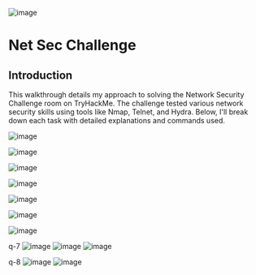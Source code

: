 ![image](https://github.com/user-attachments/assets/27914ca8-563f-476e-8122-ebbe842200e5)


# Net Sec Challenge

## Introduction
   This walkthrough details my approach to solving the Network Security Challenge room on TryHackMe. The challenge tested various network security skills using tools like Nmap, Telnet, and Hydra. Below, I'll break down each task with detailed explanations and commands used.




![image](https://github.com/user-attachments/assets/f8fad8a2-076b-41a6-ac36-89c8c501f4ea)



![image](https://github.com/user-attachments/assets/571984da-e84c-482a-a4e8-efef72cdc5cb)

![image](https://github.com/user-attachments/assets/01cafa28-93d8-4718-879f-0cefb75fa55a)

![image](https://github.com/user-attachments/assets/6d01b7b2-f060-43e2-8d97-3a6b802d04ca)

![image](https://github.com/user-attachments/assets/e0f73f18-13d0-4e24-8ba1-0ac18b19bd60)

![image](https://github.com/user-attachments/assets/9f385f27-37eb-4a2d-8ff2-a2d8564d537d)

![image](https://github.com/user-attachments/assets/d7f884dd-e01d-4687-8899-3f4c5c442635)


q-7
![image](https://github.com/user-attachments/assets/c047c703-d860-4b91-b5dd-d68087932bc3)
![image](https://github.com/user-attachments/assets/3d92fd3a-ba38-4ece-b6f3-8a1b8b301178)
![image](https://github.com/user-attachments/assets/13e7ade7-b2ae-4f56-bec6-62e3d5184c1b)



q-8
![image](https://github.com/user-attachments/assets/6e70c5f1-7d65-4773-8423-b650bc9a51cb)
![image](https://github.com/user-attachments/assets/aa5c9b15-6e3b-43b3-8fac-ec609dd19e1e)



